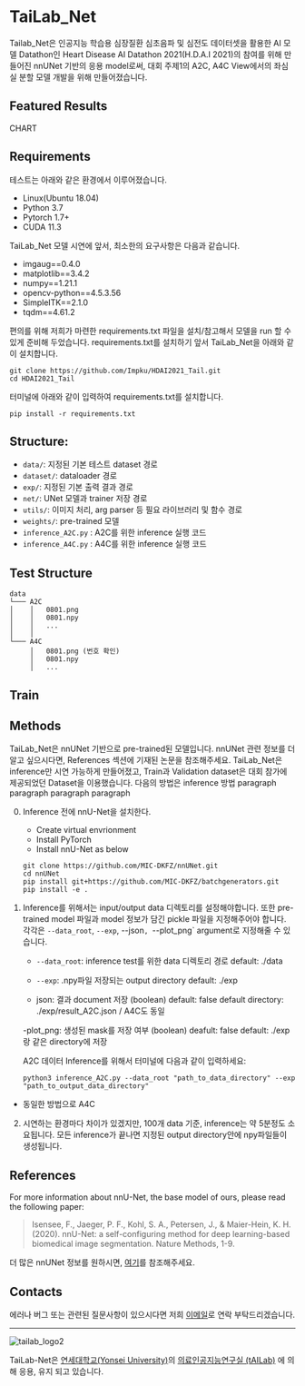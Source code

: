 <!-- Heading -->

# TaiLab_Net

<!-- 수정 사항입니다.-->

Tailab_Net은 인공지능 학습용 심장질환 심초음파 및 심전도 데이터셋을 활용한 AI 모델 Datathon인 Heart Disease AI Datathon 2021(H.D.A.I 2021)의 참여를 위해 만들어진 nnUNet 기반의 응용 model로써, 대회 주제1의 A2C, A4C View에서의 좌심실 분할 모델 개발을 위해 만들어졌습니다.

<!-- install 없애도 되고, 다른 이름 method 대제목으로 바꿔서 github 참고시키고 우리가 nnUnet 사용해서 train을 했다. 길어서 풀고 -->


## Featured Results
CHART


## Requirements
테스트는 아래와 같은 환경에서 이루어졌습니다.

- Linux(Ubuntu 18.04)
- Python 3.7
- Pytorch 1.7+
- CUDA 11.3

TaiLab_Net 모델 시연에 앞서, 최소한의 요구사항은 다음과 같습니다.

- imgaug==0.4.0
- matplotlib==3.4.2
- numpy==1.21.1
- opencv-python==4.5.3.56
- SimpleITK==2.1.0
- tqdm==4.61.2

 편의를 위해 저희가 마련한 requirements.txt 파일을 설치/참고해서 모델을 run 할 수 있게 준비해 두었습니다. requirements.txt를 설치하기 앞서 TaiLab_Net을 아래와 같이 설치합니다.

```
git clone https://github.com/Impku/HDAI2021_Tail.git
cd HDAI2021_Tail
```

터미널에 아래와 같이 입력하여 requirements.txt를 설치합니다.

```
pip install -r requirements.txt
```

## Structure:
- ```data/```: 지정된 기본 테스트 dataset 경로
- ```dataset/```: dataloader 경로
- ```exp/```: 지정된 기본 출력 결과 경로
- ```net/```: UNet 모델과 trainer 저장 경로
- ```utils/```: 이미지 처리, arg parser 등 필요 라이브러리 및 함수 경로 
- ```weights/```: pre-trained 모델
- ```inference_A2C.py``` : A2C를 위한 inference 실행 코드
- ```inference_A4C.py``` : A4C를 위한 inference 실행 코드


## Test Structure
```
data
└─── A2C
│    │   0801.png
│    │   0801.npy
│    │   ...    
│    │     
└─── A4C
     │   0801.png (번호 확인)
     │   0801.npy
     │   ...
```

## Train

## Methods

<!-- 수정 사항입니다. 모델 2개를 사용했기 때문에 각각의 방법을 모두 설명해야함-->

TaiLab_Net은 nnUNet 기반으로 pre-trained된 모델입니다. nnUNet 관련 정보를 더 알고 싶으시다면, References 섹션에 기재된 논문을 참조해주세요. TaiLab_Net은 inference만 시연 가능하게 만들어졌고, Train과 Validation dataset은 대회 참가에 제공되었던 Dataset을 이용했습니다. 다음의 방법은 inference 방법
paragraph paragraph
paragraph paragraph

0. Inference 전에 nnU-Net을 설치한다.

   - Create virtual envrionment
   - Install PyTorch
   - Install nnU-Net as below
   
   ```
   git clone https://github.com/MIC-DKFZ/nnUNet.git
   cd nnUNet
   pip install git+https://github.com/MIC-DKFZ/batchgenerators.git
   pip install -e .
   ```

1. Inference를 위해서는 input/output data 디렉토리를 설정해야합니다. 또한 pre-trained model 파일과 model 정보가 담긴 pickle 파일을 지정해주어야 합니다. 각각은 `--data_root`, `--exp`, --json`, `--plot_png` argument로 지정해줄 수 있습니다.
   - ```--data_root```: inference test를 위한 data 디렉토리 경로
   default: ./data
   
   - ```--exp```: .npy파일 저장되는 output directory 
   default: ./exp

   - json: 결과 document 저장 (boolean)
   default: false
   default directory: ./exp/result_A2C.json / A4C도 동일

   -plot_png: 생성된 mask를 저장 여부 (boolean)
   deafult: false 
   default: ./exp 랑 같은 directory에 저장


   A2C 데이터 Inference를 위해서 터미널에 다음과 같이 입력하세요:
   ```
   python3 inference_A2C.py --data_root "path_to_data_directory" --exp "path_to_output_data_directory"
   ```

- 동일한 방법으로 A4C

2. 시연하는 환경마다 차이가 있겠지만, 100개 data 기준, inference는 약 5분정도 소요됩니다. 모든 inference가 끝나면 지정된 output directory안에 npy파일들이 생성됩니다. 


## References

<!-- Citation 적을게 뭐가 더 있을지 알려주세요. 수정사항 입니다. format도 제안 주시면 바꿔놓겠습니다.  -->

For more information about nnU-Net, the base model of ours, please read the following paper:

> Isensee, F., Jaeger, P. F., Kohl, S. A., Petersen, J., & Maier-Hein, K. H. (2020). nnU-Net: a self-configuring method for deep learning-based biomedical image segmentation. Nature Methods, 1-9.

더 많은 nnUNet 정보를 원하시면, [여기](https://github.com/MIC-DKFZ/nnUNet)를 참조해주세요.

## Contacts

<!-- 메일 주소 넘기기 완료. 근데 공용 이메일 대신 일단 제 이메일 넣어놨어요.
    ㄴ 방금전 태윤이가 준 주소로 다시 수정해놓았습니다.  -->

에러나 버그 또는 관련된 질문사항이 있으시다면 저희 [이메일](mailto:ygj03084@gmail.com)로 연락 부탁드리겠습니다.

<!--- 연대 로고를 넣으려고 했는데,, 뒤에 흰색 배경이 나와서 일단은 넣지 않았습니다. 의견 주세요  --->

---

![tailab_logo2](https://user-images.githubusercontent.com/39204766/144746204-2d39b036-3ea0-476e-945d-25e4f695ece1.png)

TaiLab-Net은 [연세대학교(Yonsei University)](https://www.yonsei.ac.kr/en_sc/index.jsp)의 [의료인공지능연구실 (tAILab)](https://sites.google.com/view/tailab/home?authuser=0) 에 의해 응용, 유지 되고 있습니다.
